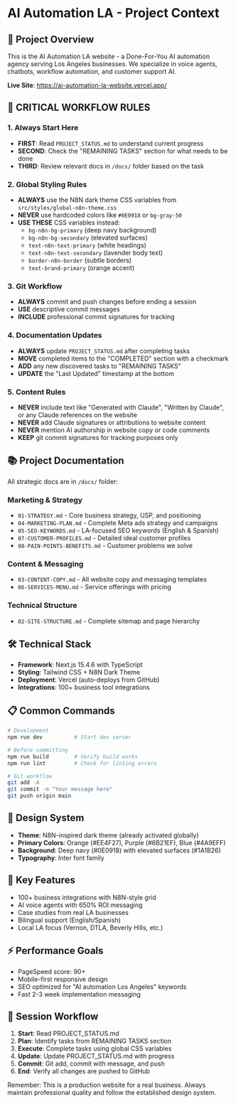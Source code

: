 # AI Automation LA - Project Context

## 🎯 Project Overview
This is the AI Automation LA website - a Done-For-You AI automation agency serving Los Angeles businesses. We specialize in voice agents, chatbots, workflow automation, and customer support AI.

**Live Site**: https://ai-automation-la-website.vercel.app/

## 🚨 CRITICAL WORKFLOW RULES

### 1. Always Start Here
- **FIRST**: Read `PROJECT_STATUS.md` to understand current progress
- **SECOND**: Check the "REMAINING TASKS" section for what needs to be done
- **THIRD**: Review relevant docs in `/docs/` folder based on the task

### 2. Global Styling Rules
- **ALWAYS** use the N8N dark theme CSS variables from `src/styles/global-n8n-theme.css`
- **NEVER** use hardcoded colors like `#0E0918` or `bg-gray-50`
- **USE THESE** CSS variables instead:
  - `bg-n8n-bg-primary` (deep navy background)
  - `bg-n8n-bg-secondary` (elevated surfaces)
  - `text-n8n-text-primary` (white headings)
  - `text-n8n-text-secondary` (lavender body text)
  - `border-n8n-border` (subtle borders)
  - `text-brand-primary` (orange accent)

### 3. Git Workflow
- **ALWAYS** commit and push changes before ending a session
- **USE** descriptive commit messages
- **INCLUDE** professional commit signatures for tracking

### 4. Documentation Updates
- **ALWAYS** update `PROJECT_STATUS.md` after completing tasks
- **MOVE** completed items to the "COMPLETED" section with a checkmark
- **ADD** any new discovered tasks to "REMAINING TASKS"
- **UPDATE** the "Last Updated" timestamp at the bottom

### 5. Content Rules
- **NEVER** include text like "Generated with Claude", "Written by Claude", or any Claude references on the website
- **NEVER** add Claude signatures or attributions to website content
- **NEVER** mention AI authorship in website copy or code comments
- **KEEP** git commit signatures for tracking purposes only

## 📚 Project Documentation

All strategic docs are in `/docs/` folder:

### Marketing & Strategy
- `01-STRATEGY.md` - Core business strategy, USP, and positioning
- `04-MARKETING-PLAN.md` - Complete Meta ads strategy and campaigns
- `05-SEO-KEYWORDS.md` - LA-focused SEO keywords (English & Spanish)
- `07-CUSTOMER-PROFILES.md` - Detailed ideal customer profiles
- `08-PAIN-POINTS-BENEFITS.md` - Customer problems we solve

### Content & Messaging
- `03-CONTENT-COPY.md` - All website copy and messaging templates
- `06-SERVICES-MENU.md` - Service offerings with pricing

### Technical Structure
- `02-SITE-STRUCTURE.md` - Complete sitemap and page hierarchy

## 🛠️ Technical Stack
- **Framework**: Next.js 15.4.6 with TypeScript
- **Styling**: Tailwind CSS + N8N Dark Theme
- **Deployment**: Vercel (auto-deploys from GitHub)
- **Integrations**: 100+ business tool integrations

## 📋 Common Commands
```bash
# Development
npm run dev          # Start dev server

# Before committing
npm run build        # Verify build works
npm run lint         # Check for linting errors

# Git workflow
git add -A
git commit -m "Your message here"
git push origin main
```

## 🎨 Design System
- **Theme**: N8N-inspired dark theme (already activated globally)
- **Primary Colors**: Orange (#EE4F27), Purple (#6B21EF), Blue (#4A9EFF)
- **Background**: Deep navy (#0E0918) with elevated surfaces (#1A1B26)
- **Typography**: Inter font family

## 📱 Key Features
- 100+ business integrations with N8N-style grid
- AI voice agents with 650% ROI messaging
- Case studies from real LA businesses
- Bilingual support (English/Spanish)
- Local LA focus (Vernon, DTLA, Beverly Hills, etc.)

## ⚡ Performance Goals
- PageSpeed score: 90+
- Mobile-first responsive design
- SEO optimized for "AI automation Los Angeles" keywords
- Fast 2-3 week implementation messaging

## 🔄 Session Workflow

1. **Start**: Read PROJECT_STATUS.md
2. **Plan**: Identify tasks from REMAINING TASKS section
3. **Execute**: Complete tasks using global CSS variables
4. **Update**: Update PROJECT_STATUS.md with progress
5. **Commit**: Git add, commit with message, and push
6. **End**: Verify all changes are pushed to GitHub

Remember: This is a production website for a real business. Always maintain professional quality and follow the established design system.